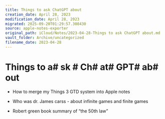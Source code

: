 ```yaml
---
title: Things to ask ChatGPT about
creation_date: April 28, 2023
modification_date: April 28, 2023
migrated: 2025-09-20T01:29:57.308430
source: apple-notes-exporter
original_path: iCloud/Notes/2023-04-28-Things to ask ChatGPT about.md
vault_folder: Archive/uncategorized
filename_date: 2023-04-28
---
```



# Things to a# sk # Ch# at# GPT#  ab# out

* How to merge my Things 3 GTD system into Apple notes

* Who was dr. James carss - about infinite games and finite games 
* Robert green book summary of “the 50th law”

